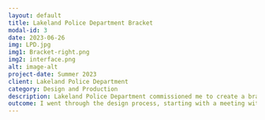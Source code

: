 ```yaml
---
layout: default
title: Lakeland Police Department Bracket
modal-id: 3
date: 2023-06-26
img: LPD.jpg
img1: Bracket-right.png
img2: interface.png
alt: image-alt
project-date: Summer 2023
client: Lakeland Police Department
category: Design and Production
description: Lakeland Police Department commissioned me to create a bracket for their Axon Signal Side Arm modules to mount to their new Alien Gear Rapid Force Duty Holsters since they want to use the holsters this fall, but a mounting system doesn't currently exist.
outcome: I went through the design process, starting with a meeting with the client and getting ideas, then creating initial prototypes to show them, finalizing a design, creating a quote, and working with the Florida Polytechnic legal team to get a provisional patent for my invention and am producing 300 of the mounts for the entire department.
---
```

